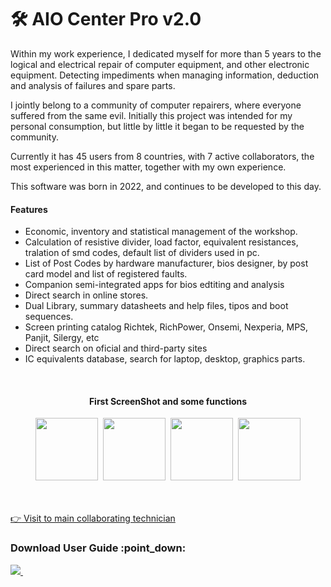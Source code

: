 # :hammer_and_wrench: AIO Center Pro v2.0

<p>
  Within my work experience, I dedicated myself for more than 5 years to the logical and electrical repair of computer equipment, and other electronic equipment.
  Detecting impediments when managing information, deduction and analysis of failures and spare parts.
 
  I jointly belong to a community of computer repairers, where everyone suffered from the same evil. Initially this project was intended for my personal consumption, but little by little it began to be requested by the community.
  
  Currently it has 45 users from 8 countries, with 7 active collaborators, the most experienced in this matter, together with my own experience.
  
  This software was born in 2022, and continues to be developed to this day.
</p>

<h4>Features</h4>
  <ul>
    <li>Economic, inventory and statistical management of the workshop.</li>
    <li>Calculation of resistive divider, load factor, equivalent resistances, tralation of smd codes, default list of dividers used in pc.</li>
    <li>List of Post Codes by hardware manufacturer, bios designer, by post card model and list of registered faults.</li>
    <li>Companion semi-integrated apps for bios edtiting and analysis</li>
    <li>Direct search in online stores.</li>
    <li>Dual Library, summary datasheets and help files, tipos and boot sequences.</li>
    <li>Screen printing catalog Richtek, RichPower, Onsemi, Nexperia, MPS, Panjit, Silergy, etc</li>
    <li>Direct search on oficial and third-party sites</li>
    <li>IC equivalents database, search for laptop, desktop, graphics parts.</li>
  </ul>

</br>
<div align="center">
  <h4>First ScreenShot and some functions</h4>
  <img src="https://github.com/DoctorBIOS1990/aioCenterPro/blob/main/ScreenShots/Welcome%20screen.jpeg" width="100"/> 
  <img src="https://github.com/DoctorBIOS1990/aioCenterPro/blob/main/ScreenShots/Feature%20Pin%20Comparator.jpg" width="100"/> 
  <img src="https://github.com/DoctorBIOS1990/aioCenterPro/blob/main/ScreenShots/Feature%20Where%20is%20it%20Scrap.jpg" width="100"/> 
  <img src="https://github.com/DoctorBIOS1990/aioCenterPro/blob/main/ScreenShots/Collaborators%20Technisians.jpg" width="100"/>
</div>

</br></br>
<a href="https://inorepair.com/descubre-el-poder-del-software-inoel-repara-center-aio-2pro-tu-aliado-definitivo-en-la-reparacion-de-equipos-informaticos/">:point_right: Visit to main collaborating technician</a>


<h3>Download User Guide :point_down: </h3>

<a href="https://drive.google.com/file/d/1y7ta83Cg4fj4AL_S_3m-qvOs2tgpjV8j/view?usp=sharing">
  <img src="https://github.com/DoctorBIOS1990/aioCenterPro/blob/main/ScreenShots/User%20Guide.jpg"/> 
</a>
